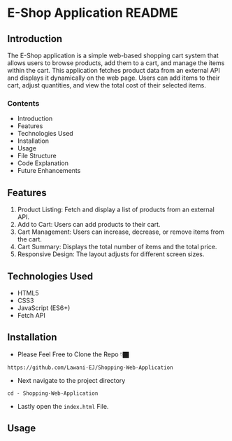 # E-Shop Application README
## Introduction
The E-Shop application is a simple web-based shopping cart system that allows users to browse products, add them to a cart, and manage the items within the cart. This application fetches product data from an external API and displays it dynamically on the web page. Users can add items to their cart, adjust quantities, and view the total cost of their selected items.

### Contents
- Introduction
- Features
- Technologies Used
- Installation
- Usage
- File Structure
- Code Explanation
- Future Enhancements

## Features
1. Product Listing: Fetch and display a list of products from an external API.
2. Add to Cart: Users can add products to their cart.
3. Cart Management: Users can increase, decrease, or remove items from the cart.
4. Cart Summary: Displays the total number of items and the total price.
5. Responsive Design: The layout adjusts for different screen sizes.

## Technologies Used
- HTML5
- CSS3
- JavaScript (ES6+)
- Fetch API

## Installation
- Please Feel Free to Clone the Repo 👇🏿

`https://github.com/Lawani-EJ/Shopping-Web-Application`

- Next navigate to the project directory

`cd - Shopping-Web-Application`

- Lastly open the `index.html` File.

## Usage

